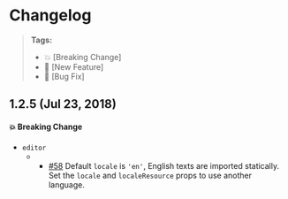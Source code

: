 # Changelog

> **Tags:**
> - :boom:       [Breaking Change]
> - :rocket:     [New Feature]
> - :bug:        [Bug Fix]

## 1.2.5 (Jul 23, 2018)

#### :boom: Breaking Change
* `editor`
  * * [#58](https://github.com/wix-incubator/rich-content/pull/58) Default `locale` is `'en'`, English texts are imported statically.  
  Set the `locale` and `localeResource` props to use another language.